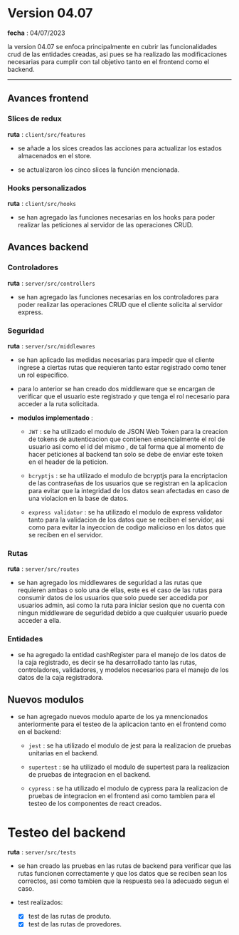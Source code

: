 
# Version 04.07

__fecha__ : 04/07/2023

la version 04.07 se enfoca principalmente en cubrir las funcionalidades crud de las entidades creadas, asi pues se ha realizado las modificaciones necesarias para cumplir con tal objetivo tanto en el frontend como el backend.
***

## Avances frontend

### Slices de redux

__ruta__ : `client/src/features`

* se añade a los sices creados las acciones para actualizar los estados almacenados en el store.

* se actualizaron los cinco slices la función mencionada.

### Hooks personalizados

__ruta__ : `client/src/hooks`

* se han agregado las funciones necesarias en los hooks para poder realizar las peticiones al servidor de las operaciones CRUD.

## Avances backend

### Controladores

__ruta__ : `server/src/controllers`

* se han agregado las funciones necesarias en los controladores para poder realizar las operaciones CRUD que el cliente solicita al servidor express.

### Seguridad

__ruta__ : `server/src/middlewares`

* se han aplicado las medidas necesarias para impedir que el cliente ingrese a ciertas rutas que requieren tanto estar registrado como tener un rol especifico.

* para lo anterior se han creado dos middleware que se encargan de verificar que el usuario este registrado y que tenga el rol necesario para acceder a la ruta solicitada.

* __modulos implementado__ :

  * `JWT` : se ha utilizado el modulo de JSON Web Token para la creacion de tokens de autenticacion que contienen ensencialmente el rol de usuario asi como el id del mismo , de tal forma que al momento de hacer peticiones al backend tan solo se debe de enviar este token en el header de la peticion.
  * `bcryptjs` : se ha utilizado el modulo de bcryptjs para la encriptacion de las contraseñas de los usuarios que se registran en la aplicacion para evitar que la integridad de los datos sean afectadas en caso de una violacion en la base de datos.
  
  * `express validator` : se ha utilizado el modulo de express validator tanto para la validacion de los datos que se reciben el servidor, asi como para evitar la inyeccion de codigo malicioso en los datos que se reciben en el servidor.

### Rutas

__ruta__ : `server/src/routes`

* se han agregado los middlewares de seguridad a las rutas que requieren ambas o solo una de ellas, este es el caso de las rutas para consumir datos de los usuarios que solo puede ser accedida por usuarios admin, asi como la ruta para iniciar sesion que no cuenta con ningun middleware de seguridad debido a que cualquier usuario puede acceder a ella.

### Entidades

* se ha agregado la entidad cashRegister para el manejo de los datos de la caja registrado, es decir se ha desarrollado tanto las rutas, controladores, validadores, y modelos necesarios para el manejo de los datos de la caja registradora.

## Nuevos modulos

* se han agregado nuevos modulo aparte de los ya mnencionados anteriormente para el testeo de la aplicacion tanto en el frontend como en el backend:

  * `jest` : se ha utilizado el modulo de jest para la realizacion de pruebas unitarias en el backend.

  * `supertest` : se ha utilizado el modulo de supertest para la realizacion de pruebas de integracion en el backend.

  * `cypress` : se ha utilizado el modulo de cypress para la realizacion de pruebas de integracion en el frontend asi como tambien para el testeo de los componentes de react creados.

# Testeo del backend

__ruta__ : `server/src/tests`

* se han creado las pruebas en las rutas de backend para verificar que las rutas funcionen correctamente y que los datos que se reciben sean los correctos, asi como tambien que la respuesta sea la adecuado segun el caso.

* test realizados:

  * [x] test de las rutas de produto.
  * [x] test de las rutas de provedores.

